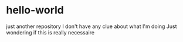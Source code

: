 # hello-world
just another repository
I don't have any clue about what I'm doing
Just wondering if this is really necessaire 
